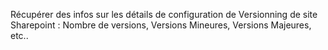 Récupérer des infos sur les détails de configuration de Versionning de site Sharepoint : Nombre de versions, Versions Mineures, Versions Majeures, etc.. 
